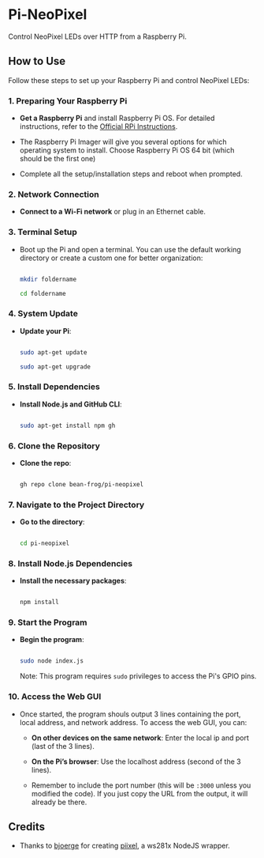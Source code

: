 

# Pi-NeoPixel



Control NeoPixel LEDs over HTTP from a Raspberry Pi.



## How to Use



Follow these steps to set up your Raspberry Pi and control NeoPixel LEDs:



### 1. Preparing Your Raspberry Pi

- **Get a Raspberry Pi** and install Raspberry Pi OS. For detailed instructions, refer to the [Official RPi Instructions](https://www.raspberrypi.com/documentation/computers/getting-started.html).

- The Raspberry Pi Imager will give you several options for which operating system to install. Choose Raspberry Pi OS 64 bit (which should be the first one)

- Complete all the setup/installation steps and reboot when prompted.



### 2. Network Connection

- **Connect to a Wi-Fi network** or plug in an Ethernet cable.



### 3. Terminal Setup

- Boot up the Pi and open a terminal. You can use the default working directory or create a custom one for better organization:

  ```sh

  mkdir foldername

  cd foldername

  ```



### 4. System Update

- **Update your Pi**:

  ```sh

  sudo apt-get update

  sudo apt-get upgrade

  ```



### 5. Install Dependencies

- **Install Node.js and GitHub CLI**:

  ```sh

  sudo apt-get install npm gh

  ```



### 6. Clone the Repository

- **Clone the repo**:

  ```sh

  gh repo clone bean-frog/pi-neopixel

  ```



### 7. Navigate to the Project Directory

- **Go to the directory**:

  ```sh

  cd pi-neopixel

  ```



### 8. Install Node.js Dependencies

- **Install the necessary packages**:

  ```sh

  npm install

  ```



### 9. Start the Program

- **Begin the program**:

  ```sh

  sudo node index.js

  ```

  Note: This program requires `sudo` privileges to access the Pi's GPIO pins.



### 10. Access the Web GUI

- Once started, the program shouls output 3 lines containing the port, local address, and network address. To access the web GUI, you can:

  - **On other devices on the same network**: Enter the local ip and port (last of the 3 lines).

  - **On the Pi’s browser**: Use the localhost address (second of the 3 lines).

  - Remember to include the port number (this will be `:3000` unless you modified the code). If you just copy the URL from the output, it will already be there.


## Credits
- Thanks to [bjoerge](https://github.com/bjoerge) for creating [piixel](https://github.com/bjoerge/piixel), a ws281x NodeJS wrapper.
